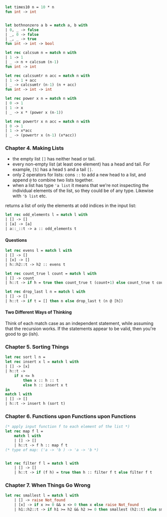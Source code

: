 ```ocaml
let times10 n = 10 * n
fun int -> int 


let bothnonzero a b = match a, b with 
| 0, _ -> false
| _, 0 -> false
| _, _ -> true
fun int -> int -> bool

let rec calcsum n = match n with
| 1 -> 1
| _ -> n + calcsum (n-1)
fun int -> int

let rec calcsumtr n acc = match n with
| 1 -> 1 + acc
| _ -> calcsumtr (n-1) (n + acc)
fun int -> int -> int

let rec power x n = match n with 
| 0 -> 1
| 1 -> x
| _ -> x * (power x (n-1))

let rec powertr x n acc = match n with 
| 0 -> 1
| 1 -> x*acc
| _ -> (powertr x (n-1) (x*acc))


```

### Chapter 4. Making Lists

- the empty list `[]` has neither head or tail.
- every non-empty list (at least one element) has a head and tail. For example, `[5]` has a head `5` and a tail `[]`.
- only 2 operators for lists: cons `::` to add a new head to a list, and append `@` to combine two lists together. 
- when a list has type `'a list` it means that we're not inspecting the individual elements of the list, so they could be of any type. Likewise with `'b list` etc. 

returns a list of only the elements at odd indices in the input list:
```ocaml
let rec odd_elements l = match l with 
| [] -> [] 
| [a] -> [a] 
| a::_::t -> a :: odd_elements t 
```

#### Questions
```ocaml
let rec evens l = match l with
| [] -> []
| [x] -> []
| h::h2::t -> h2 :: evens t

let rec count_true l count = match l with
| [] -> count 
| h::t -> if h = true then count_true t (count+1) else count_true t count

let rec drop_last l n = match l with
| [] -> []
| h::t -> if t = [] then n else drop_last t (n @ [h])


```

#### Two Different Ways of Thinking
Think of each match case as an independent statement, while assuming that the recursion works. If the statements appear to be valid, then you're good to go (ish).

### Chapter 5. Sorting Things
```ocaml
let rec sort l n =
let rec insert x l = match l with
| [] -> [x]
| h::t -> 
	if x <= h 
		then x :: h :: t 
		else h :: insert x t 
in
match l with 
| [] -> []
| h::t -> insert h (sort t)

```

### Chapter 6. Functions upon Functions upon Functions
```ocaml
(* apply input function f to each element of the list *)
let rec map f l = 
	match l with 
	| [] -> [] 
	| h::t -> f h :: map f t
(* type of map: ('a -> 'b ) -> 'a -> 'b *)
```

```ocaml

let rec filter f l = match l with
	| [] -> []
	| h::t -> if (f h) = true then h :: filter f t else filter f t 

```

### Chapter 7. When Things Go Wrong
```ocaml
let rec smallest l = match l with
	| [] -> raise Not_found
	| [x] -> if x >= 0 && x <> 0 then x else raise Not_found
	| h1::h2::t -> if h1 >= h2 && h2 >= 0 then smallest (h2::t) else smallest (h1::t)



```